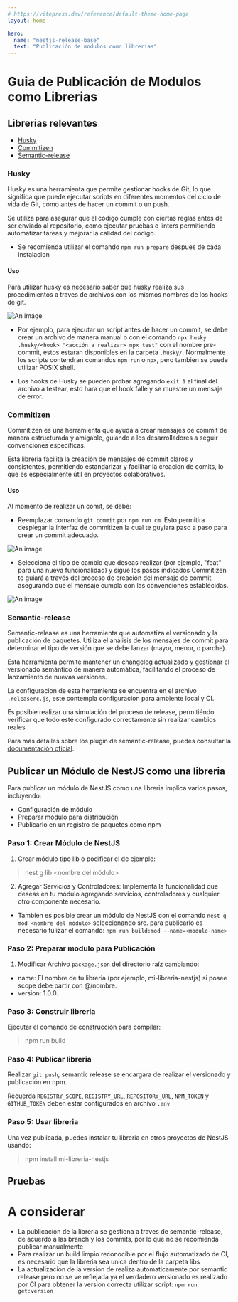 ```yaml
---
# https://vitepress.dev/reference/default-theme-home-page
layout: home

hero:
  name: "nestjs-release-base"
  text: "Publicación de modulos como librerias"
---
```


# Guia de Publicación de Modulos como Librerias

## Librerias relevantes
- [Husky](https://github.com/typicode/husky)
- [Commitizen](https://github.com/commitizen/cz-cli)
- [Semantic-release](https://github.com/semantic-release/semantic-release)

### Husky
  
  Husky es una herramienta que permite gestionar hooks de Git, lo que significa que puede ejecutar scripts en diferentes momentos del ciclo de vida de Git, como antes de hacer un commit o un push.

  Se utiliza para asegurar que el código cumple con ciertas reglas antes de ser enviado al repositorio, como ejecutar pruebas o linters permitiendo automatizar tareas y mejorar la calidad del codigo.

  * Se recomienda utilizar el comando `npm run prepare` despues de cada instalacion

#### Uso

  Para utilizar husky es necesario saber que husky realiza sus procedimientos a traves de archivos con los mismos nombres de los hooks de git.
  
  ![An image](./husky_1.png#center)

  
  - Por ejemplo, para ejecutar un script antes de hacer un commit, se debe crear un archivo de manera manual o con el comando `npx husky .husky/<hook> "<acción a realizar> npx test"` con el nombre pre-commit, estos estaran disponibles en la carpeta `.husky/`. Normalmente los scripts contendran comandos `npm run` o `npx`, pero tambien se puede utilizar POSIX shell.

  - Los hooks de Husky se pueden probar agregando `exit 1` al final del archivo a testear, esto hara que el hook falle y se muestre un mensaje de error.

### Commitizen
 
 Commitizen es una herramienta que ayuda a crear mensajes de commit de manera estructurada y amigable, guiando a los desarrolladores a seguir convenciones específicas.

 Esta libreria facilita la creación de mensajes de commit claros y consistentes, permitiendo estandarizar y facilitar la creacion de comits, lo que es especialmente útil en proyectos colaborativos.

 #### Uso

  Al momento de realizar un comit, se debe:

  - Reemplazar comando `git commit` por `npm run cm`. Esto permitira desplegar la interfaz de commitizen la cual te guyiara paso a paso para crear un commit adecuado.

  ![An image](./commitizen_1.png)

  - Selecciona el tipo de cambio que deseas realizar (por ejemplo, "feat" para una nueva funcionalidad) y sigue los pasos indicados Commitizen te guiará a través del proceso de creación del mensaje de commit, asegurando que el mensaje cumpla con las convenciones establecidas.

  ![An image](./commitizen_2.png)

### Semantic-release

  Semantic-release es una herramienta que automatiza el versionado y la publicación de paquetes. Utiliza el análisis de los mensajes de commit para determinar el tipo de versión que se debe lanzar (mayor, menor, o parche).

  Esta herramienta permite mantener un changelog actualizado y gestionar el versionado semántico de manera automática, facilitando el proceso de lanzamiento de nuevas versiones.

  La configuracion de esta herramienta se encuentra en el archivo `.releaserc.js`, este contempla configuracion para ambiente local y CI.

  Es posible realizar una simulación del proceso de release, permitiéndo verificar que todo esté configurado correctamente sin realizar cambios reales

  Para más detalles sobre los plugin de semantic-release, puedes consultar la [documentación oficial](https://semantic-release.gitbook.io/semantic-release/).

## Publicar un Módulo de NestJS como una libreria

Para publicar un módulo de NestJS como una libreria implica varios pasos, incluyendo:
 - Configuración de módulo
 - Preparar módulo para distribución
 - Publicarlo en un registro de paquetes como npm

### Paso 1: Crear Módulo de NestJS

1. Crear módulo tipo lib o podificar el de ejemplo:

> nest g lib <nombre del módulo>

2. Agregar Servicios y Controladores: Implementa la funcionalidad que deseas en tu módulo agregando servicios, controladores y cualquier otro componente necesario.

* Tambien es posible crear un módulo de NestJS con el comando `nest g mod <nombre del módulo>` seleccionando src. para publicarlo es necesario tulizar el comando: `npm run build:mod --name=<module-name>`

### Paso 2: Preparar modulo para Publicación

1. Modificar Archivo `package.json` del  directorio raíz cambiando:

  - name: El nombre de tu libreria (por ejemplo, mi-libreria-nestjs) si posee scope debe partir con @<scope>/nombre.
  - version: 1.0.0.

### Paso 3: Construir libreria

Ejecutar el comando de construcción para compilar:

>npm run build

### Paso 4: Publicar libreria

Realizar `git push`, semantic release se encargara de realizar el versionado y publicación en npm.

Recuerda `REGISTRY_SCOPE`, `REGISTRY_URL`, `REPOSITORY_URL`, `NPM_TOKEN` y `GITHUB_TOKEN` deben estar configurados en archivo `.env`


### Paso 5: Usar libreria

Una vez publicada, puedes instalar tu libreria en otros proyectos de NestJS usando:

>npm install mi-libreria-nestjs

## Pruebas

# A considerar
- La publicacion de la libreria se gestiona a traves de semantic-release, de acuerdo a las branch y los commits, por lo que no se recomienda publicar manualmente
- Para realizar un build limpio reconocible por el flujo automatizado de CI, es necesario que la libreria sea unica dentro de la carpeta libs
- La actualizacion de la version de realiza automaticamente por semantic release pero no se ve reflejada ya el verdadero versionado es realizado por CI para obtener la version correcta utilizar script: `npm run get:version`